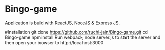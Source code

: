 # Bingo-game
Application is build with ReactJS, NodeJS & Express JS.  

#Installation
git clone https://github.com/ruchi-jain/Bingo-game.git
cd Bingo-game
npm install
Run webpack; node server.js to start the server and then open your browser to http://localhost:3000
